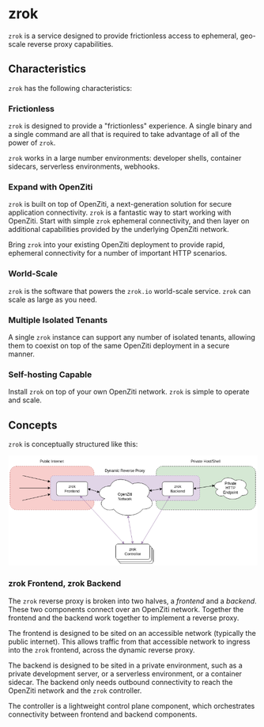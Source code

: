 # zrok

`zrok` is a service designed to provide frictionless access to ephemeral, geo-scale reverse proxy capabilities.

## Characteristics

`zrok` has the following characteristics:

### Frictionless

`zrok` is designed to provide a "frictionless" experience. A single binary and a single command are all that is required to take advantage of all of the power of `zrok`.

`zrok` works in a large number environments: developer shells, container sidecars, serverless environments, webhooks.

### Expand with OpenZiti

`zrok` is built on top of OpenZiti, a next-generation solution for secure application connectivity. `zrok` is a fantastic way to start working with OpenZiti. Start with simple `zrok` ephemeral connectivity, and then layer on additional capabilities provided by the underlying OpenZiti network.

Bring `zrok` into your existing OpenZiti deployment to provide rapid, ephemeral connectivity for a number of important HTTP scenarios.

### World-Scale

`zrok` is the software that powers the `zrok.io` world-scale service. `zrok` can scale as large as you need.

### Multiple Isolated Tenants

A single `zrok` instance can support any number of isolated tenants, allowing them to coexist on top of the same OpenZiti deployment in a secure manner.

### Self-hosting Capable

Install `zrok` on top of your own OpenZiti network. `zrok` is simple to operate and scale.

## Concepts

`zrok` is conceptually structured like this:

![zrok overview](docs/images/zrok_v0.2_overview.png)

### zrok Frontend, zrok Backend

The `zrok` reverse proxy is broken into two halves, a _frontend_ and a _backend_. These two components connect over an OpenZiti network. Together the frontend and the backend work together to implement a reverse proxy.

The frontend is designed to be sited on an accessible network (typically the public internet). This allows traffic from that accessible network to ingress into the `zrok` frontend, across the dynamic reverse proxy.

The backend is designed to be sited in a private environment, such as a private development server, or a serverless environment, or a container sidecar. The backend only needs outbound connectivity to reach the OpenZiti network and the `zrok` controller.

The controller is a lightweight control plane component, which orchestrates connectivity between frontend and backend components.
